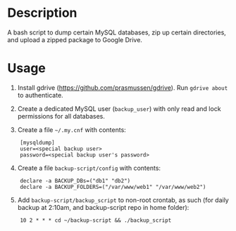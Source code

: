 # Description

A bash script to dump certain MySQL databases, zip up certain directories, and upload a zipped package to Google Drive.

# Usage 

1. Install gdrive (https://github.com/prasmussen/gdrive). Run `gdrive about` to authenticate.

2. Create a dedicated MySQL user (`backup_user`) with only read and lock permissions for all databases.

3. Create a file `~/.my.cnf` with contents:

```
	[mysqldump]
	user=<special backup user>
	password=<special backup user's password>
```

4. Create a file `backup-script/config` with contents:

```
	declare -a BACKUP_DBs=("db1" "db2")
	declare -a BACKUP_FOLDERS=("/var/www/web1" "/var/www/web2")
```

5. Add `backup-script/backup_script` to non-root crontab, as such (for daily backup at 2:10am, and backup-script repo in home folder):

```
	10 2 * * * cd ~/backup-script && ./backup_script
```
